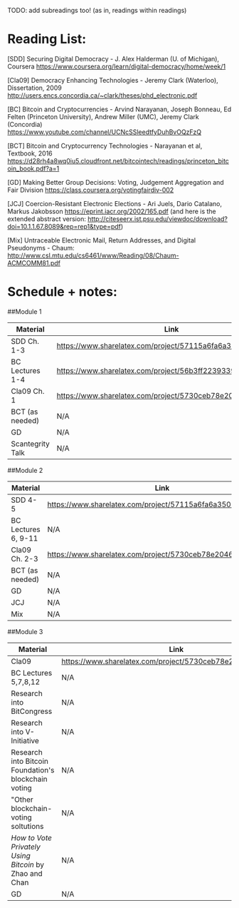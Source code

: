 TODO: add subreadings too! (as in, readings within readings)

Reading List:
============

[SDD] Securing Digital Democracy - J. Alex Halderman (U. of Michigan), Coursera
https://www.coursera.org/learn/digital-democracy/home/week/1

[Cla09] Democracy Enhancing Technologies - Jeremy Clark (Waterloo), Dissertation, 2009
http://users.encs.concordia.ca/~clark/theses/phd_electronic.pdf

[BC] Bitcoin and Cryptocurrencies - Arvind Narayanan, Joseph Bonneau, Ed Felten (Princeton University), Andrew Miller (UMC), Jeremy Clark (Concordia)
https://www.youtube.com/channel/UCNcSSleedtfyDuhBvOQzFzQ

[BCT] Bitcoin and Cryptocurrency Technologies - Narayanan et al, Textbook, 2016
https://d28rh4a8wq0iu5.cloudfront.net/bitcointech/readings/princeton_bitcoin_book.pdf?a=1

[GD] Making Better Group Decisions: Voting, Judgement Aggregation and Fair Division https://class.coursera.org/votingfairdiv-002

[JCJ] Coercion-Resistant Electronic Elections - Ari Juels, Dario Catalano, Markus Jakobsson
https://eprint.iacr.org/2002/165.pdf (and here is the extended abstract version: http://citeseerx.ist.psu.edu/viewdoc/download?doi=10.1.1.67.8089&rep=rep1&type=pdf)

[Mix] Untraceable Electronic Mail, Return Addresses, and Digital Pseudonyms - Chaum: http://www.csl.mtu.edu/cs6461/www/Reading/08/Chaum-ACMCOMM81.pdf

Schedule + notes:
=================

##Module 1

Material | Link | Done?
-----------------|-------|-------
SDD Ch. 1-3 | https://www.sharelatex.com/project/57115a6fa6a350103211b2c3 | Yes
BC Lectures 1-4 | https://www.sharelatex.com/project/56b3ff223933941474673238 | Yes
Cla09 Ch. 1 |  https://www.sharelatex.com/project/5730ceb78e2046ac67c92c37 | Yes
BCT (as needed) | N/A | No
GD | N/A | No
Scantegrity Talk | N/A | No

##Module 2

Material | Link | Done?
-----------------|-------|-------
SDD 4-5 | https://www.sharelatex.com/project/57115a6fa6a350103211b2c3 | Yes
BC Lectures 6, 9-11 | N/A | No
Cla09 Ch. 2-3 |  https://www.sharelatex.com/project/5730ceb78e2046ac67c92c37 | No
BCT (as needed) | N/A | No
GD | N/A | No
JCJ | N/A | No
Mix | N/A | No

##Module 3

Material | Link | Done?
-----------------|-------|-------
Cla09 | https://www.sharelatex.com/project/5730ceb78e2046ac67c92c37 | No
BC Lectures 5,7,8,12 | N/A | No
Research into BitCongress | N/A | No
Research into V-Initiative | N/A | No
Research into Bitcoin Foundation's blockchain voting | N/A | No
"Other blockchain-voting soltutions | N/A | No
_How to Vote Privately Using Bitcoin_ by Zhao and Chan | N/A | No
GD | N/A | No
